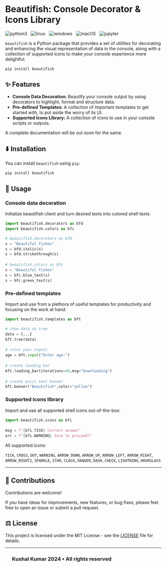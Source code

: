# Beautifish: Console Decorator & Icons Library

<img style="width:24px" title="python3" src="https://user-images.githubusercontent.com/25181517/183423507-c056a6f9-1ba8-4312-a350-19bcbc5a8697.png"/> &nbsp;
<img style="width:24px" title="linux" src="https://github.com/marwin1991/profile-technology-icons/assets/76662862/2481dc48-be6b-4ebb-9e8c-3b957efe69fa"/> &nbsp;
<img style="width:24px" title="windows" src="https://user-images.githubusercontent.com/25181517/186884150-05e9ff6d-340e-4802-9533-2c3f02363ee3.png"/> &nbsp;
<img style="width:24px" title="macOS" src="https://user-images.githubusercontent.com/25181517/186884152-ae609cca-8cf1-4175-8d60-1ce1fa078ca2.png"/> &nbsp;
<img style="width:24px" title="jupyter" src="https://user-images.githubusercontent.com/25181517/183914128-3fc88b4a-4ac1-40e6-9443-9a30182379b7.png"/> &nbsp;

`beautifish` is a Python package that provides a set of utilities for decorating and enhancing the visual representation of data in the console, along with a collection of supported icons to make your console experience more delightful.

```bash
pip install beautifish
```

## :sparkles: Features

- **Console Data Decoration:** Beautify your console output by using decorators to highlight, format and structure data.
- **Pre-defined Templates:** A collection of important templates to get started with, to put aside the worry of its UI.
- **Supported Icons Library:** A collection of icons to use in your console scripts or outputs.

A complete documentation will be out soon for the same.

## :arrow_down: Installation

You can install `beautifish` using `pip`:

```bash
pip install beautifish
```

## :sunflower: Usage

### Console data decoration

Initialize beautifish client and turn desired texts into colored shell texts:

```python
import beautifish.decorators as bfd
import beautifish.colors as bfc
```

```python
# beautifish.decorators as bfd
s = "Beautiful fishes"
s = bfd.italic(s)
s = bfd.strikethrough(s)

# beautifish.colors as bfc
s = "Beautiful fishes"
s = bfc.blue_text(s)     
s = bfc.green_text(s)
```

### Pre-defined templates

Import and use from a plethora of useful templates for productivity and focusing on the work at hand:

```python
import beautifish.templates as bft
```

```python
# show data as tree
data = {...}  
bft.tree(data)

# color your inputs  
age = bft.input("Enter age:")

# create loading bar
bft.loading_bar(iterations=40,msg="Downloading")

# create ascii text banner
bft.banner("Beautifish",color="yellow")
```

### Supported icons library

Import and use all supported shell icons out-of-the-box:

```python
import beautifish.icons as bfi

msg = f"{bfi.TICK} Correct answer"
err = f"{bfi.WARNING} Sure to proceed?"
```

All supported icons:

`TICK`, `CROSS`, `DOT`, `WARNING`, `ARROW_DOWN`, `ARROW_UP`, `ARROW_LEFT`, `ARROW_RIGHT`, `ARROW_RIGHT2`, `SPARKLE`, `STAR`, `CLOCK`, `DANGER`,  `DASH`, `CHECK`, `LIGHTNING`, `HOURGLASS`  

<hr>


## :handshake: Contributions

Contributions are welcome! 

If you have ideas for improvements, new features, or bug fixes, please feel free to open an issue or submit a pull request.


## ⚖️ License

This project is licensed under the MIT License - see the <a href=''>LICENSE</a> file for details.

<hr>

<h3><img title="Kushal-Kumar" width="18" src="https://raw.githubusercontent.com/bcd-kushal/bcd-kushal/main/assets/icons/dark/filled/kushalkumar_bg_dark.png"/>&nbsp;Kushal Kumar 2024 • All rights reserved </h3>
